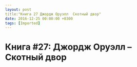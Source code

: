 ```yaml
---
layout: post
title:"Книга 27 Джордж Оруэлл  Скотный двор"
date: 2016-12-25 00:00:00 +0300
tags: [Imported]
---
```

# Книга #27: Джордж Оруэлл – Скотный двор

